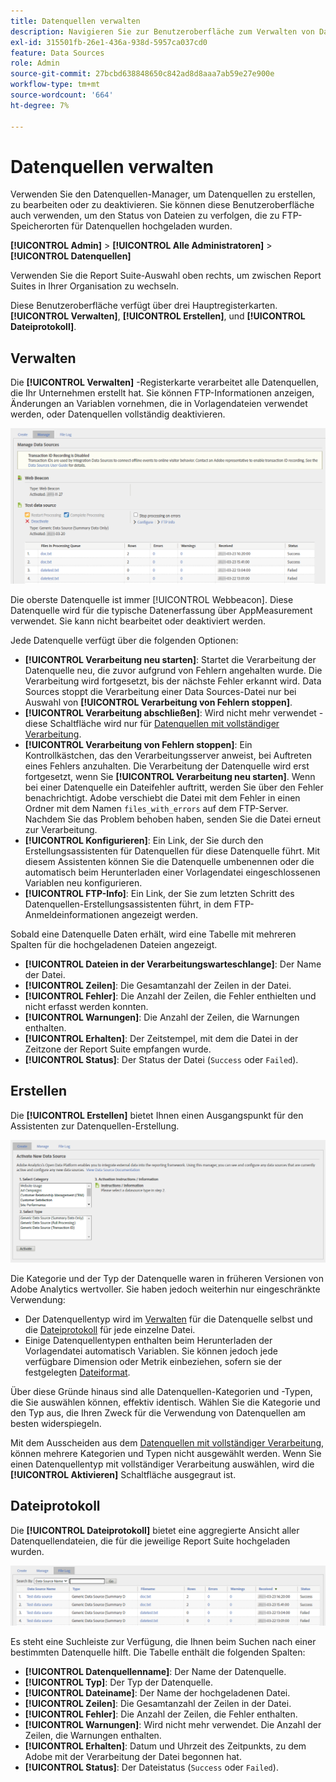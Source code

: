 ```yaml
---
title: Datenquellen verwalten
description: Navigieren Sie zur Benutzeroberfläche zum Verwalten von Datenquellen .
exl-id: 315501fb-26e1-436a-938d-5957ca037cd0
feature: Data Sources
role: Admin
source-git-commit: 27bcbd638848650c842ad8d8aaa7ab59e27e900e
workflow-type: tm+mt
source-wordcount: '664'
ht-degree: 7%

---
```


# Datenquellen verwalten

Verwenden Sie den Datenquellen-Manager, um Datenquellen zu erstellen, zu bearbeiten oder zu deaktivieren. Sie können diese Benutzeroberfläche auch verwenden, um den Status von Dateien zu verfolgen, die zu FTP-Speicherorten für Datenquellen hochgeladen wurden.

**[!UICONTROL Admin]** > **[!UICONTROL Alle Administratoren]** > **[!UICONTROL Datenquellen]**

Verwenden Sie die Report Suite-Auswahl oben rechts, um zwischen Report Suites in Ihrer Organisation zu wechseln.

Diese Benutzeroberfläche verfügt über drei Hauptregisterkarten. **[!UICONTROL Verwalten]**, **[!UICONTROL Erstellen]**, und **[!UICONTROL Dateiprotokoll]**.

## Verwalten

Die **[!UICONTROL Verwalten]** -Registerkarte verarbeitet alle Datenquellen, die Ihr Unternehmen erstellt hat. Sie können FTP-Informationen anzeigen, Änderungen an Variablen vornehmen, die in Vorlagendateien verwendet werden, oder Datenquellen vollständig deaktivieren.

![Verwalten](assets/manage.png)

Die oberste Datenquelle ist immer [!UICONTROL Webbeacon]. Diese Datenquelle wird für die typische Datenerfassung über AppMeasurement verwendet. Sie kann nicht bearbeitet oder deaktiviert werden.

Jede Datenquelle verfügt über die folgenden Optionen:

* **[!UICONTROL Verarbeitung neu starten]**: Startet die Verarbeitung der Datenquelle neu, die zuvor aufgrund von Fehlern angehalten wurde. Die Verarbeitung wird fortgesetzt, bis der nächste Fehler erkannt wird. Data Sources stoppt die Verarbeitung einer Data Sources-Datei nur bei Auswahl von **[!UICONTROL Verarbeitung von Fehlern stoppen]**.
* **[!UICONTROL Verarbeitung abschließen]**: Wird nicht mehr verwendet - diese Schaltfläche wird nur für [Datenquellen mit vollständiger Verarbeitung](full-processing-eol.md).
* **[!UICONTROL Verarbeitung von Fehlern stoppen]**: Ein Kontrollkästchen, das den Verarbeitungsserver anweist, bei Auftreten eines Fehlers anzuhalten. Die Verarbeitung der Datenquelle wird erst fortgesetzt, wenn Sie **[!UICONTROL Verarbeitung neu starten]**. Wenn bei einer Datenquelle ein Dateifehler auftritt, werden Sie über den Fehler benachrichtigt. Adobe verschiebt die Datei mit dem Fehler in einen Ordner mit dem Namen `files_with_errors` auf dem FTP-Server. Nachdem Sie das Problem behoben haben, senden Sie die Datei erneut zur Verarbeitung.
* **[!UICONTROL Konfigurieren]**: Ein Link, der Sie durch den Erstellungsassistenten für Datenquellen für diese Datenquelle führt. Mit diesem Assistenten können Sie die Datenquelle umbenennen oder die automatisch beim Herunterladen einer Vorlagendatei eingeschlossenen Variablen neu konfigurieren.
* **[!UICONTROL FTP-Info]**: Ein Link, der Sie zum letzten Schritt des Datenquellen-Erstellungsassistenten führt, in dem FTP-Anmeldeinformationen angezeigt werden.

Sobald eine Datenquelle Daten erhält, wird eine Tabelle mit mehreren Spalten für die hochgeladenen Dateien angezeigt.

* **[!UICONTROL Dateien in der Verarbeitungswarteschlange]**: Der Name der Datei.
* **[!UICONTROL Zeilen]**: Die Gesamtanzahl der Zeilen in der Datei.
* **[!UICONTROL Fehler]**: Die Anzahl der Zeilen, die Fehler enthielten und nicht erfasst werden konnten.
* **[!UICONTROL Warnungen]**: Die Anzahl der Zeilen, die Warnungen enthalten.
* **[!UICONTROL Erhalten]**: Der Zeitstempel, mit dem die Datei in der Zeitzone der Report Suite empfangen wurde.
* **[!UICONTROL Status]**: Der Status der Datei (`Success` oder `Failed`).

## Erstellen

Die **[!UICONTROL Erstellen]** bietet Ihnen einen Ausgangspunkt für den Assistenten zur Datenquellen-Erstellung.

![Erstellen](assets/create.png)

Die Kategorie und der Typ der Datenquelle waren in früheren Versionen von Adobe Analytics wertvoller. Sie haben jedoch weiterhin nur eingeschränkte Verwendung:

* Der Datenquellentyp wird im [Verwalten](#manage) für die Datenquelle selbst und die [Dateiprotokoll](#file-log) für jede einzelne Datei.
* Einige Datenquellentypen enthalten beim Herunterladen der Vorlagendatei automatisch Variablen. Sie können jedoch jede verfügbare Dimension oder Metrik einbeziehen, sofern sie der festgelegten [Dateiformat](file-format.md).

Über diese Gründe hinaus sind alle Datenquellen-Kategorien und -Typen, die Sie auswählen können, effektiv identisch. Wählen Sie die Kategorie und den Typ aus, die Ihren Zweck für die Verwendung von Datenquellen am besten widerspiegeln.

Mit dem Ausscheiden aus dem [Datenquellen mit vollständiger Verarbeitung](full-processing-eol.md), können mehrere Kategorien und Typen nicht ausgewählt werden. Wenn Sie einen Datenquellentyp mit vollständiger Verarbeitung auswählen, wird die **[!UICONTROL Aktivieren]** Schaltfläche ausgegraut ist.

## Dateiprotokoll

Die **[!UICONTROL Dateiprotokoll]** bietet eine aggregierte Ansicht aller Datenquellendateien, die für die jeweilige Report Suite hochgeladen wurden.

![Dateiprotokoll](assets/file-log.png)

Es steht eine Suchleiste zur Verfügung, die Ihnen beim Suchen nach einer bestimmten Datenquelle hilft. Die Tabelle enthält die folgenden Spalten:

* **[!UICONTROL Datenquellenname]**: Der Name der Datenquelle.
* **[!UICONTROL Typ]**: Der Typ der Datenquelle.
* **[!UICONTROL Dateiname]**: Der Name der hochgeladenen Datei.
* **[!UICONTROL Zeilen]**: Die Gesamtanzahl der Zeilen in der Datei.
* **[!UICONTROL Fehler]**: Die Anzahl der Zeilen, die Fehler enthalten.
* **[!UICONTROL Warnungen]**: Wird nicht mehr verwendet. Die Anzahl der Zeilen, die Warnungen enthalten.
* **[!UICONTROL Erhalten]**: Datum und Uhrzeit des Zeitpunkts, zu dem Adobe mit der Verarbeitung der Datei begonnen hat.
* **[!UICONTROL Status]**: Der Dateistatus (`Success` oder `Failed`).
